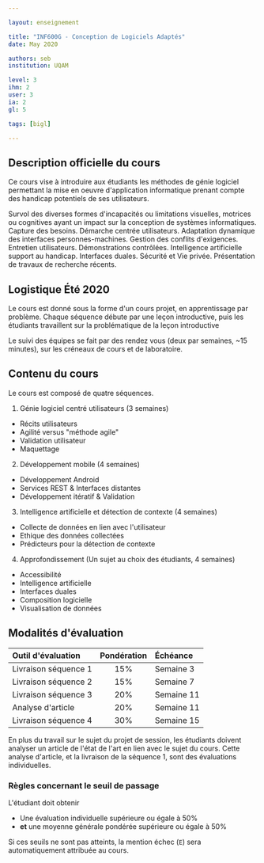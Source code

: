 ```yaml
---

layout: enseignement

title: "INF600G - Conception de Logiciels Adaptés"
date: May 2020

authors: seb
institution: UQAM

level: 3
ihm: 2
user: 3
ia: 2
gl: 5

tags: [bigl]

---
```


## Description officielle du cours


Ce cours vise à introduire aux étudiants les méthodes de génie logiciel permettant la mise en oeuvre d'application informatique prenant compte des handicap potentiels de ses utilisateurs.

Survol des diverses formes d'incapacités ou limitations visuelles, motrices ou cognitives ayant un impact sur la conception de systèmes informatiques. Capture des besoins. Démarche centrée utilisateurs. Adaptation dynamique des interfaces personnes-machines. Gestion des conflits d'exigences. Entretien utilisateurs. Démonstrations contrôlées. Intelligence artificielle support au handicap. Interfaces duales. Sécurité et Vie privée. Présentation de travaux de recherche récents.

## Logistique Été 2020

Le cours est donné sous la forme d'un cours projet, en apprentissage par problème. Chaque séquence débute par une leçon introductive, puis les étudiants travaillent sur la problématique de la leçon introductive

Le suivi des équipes se fait par des rendez vous (deux par semaines, ~15 minutes), sur les créneaux de cours et de laboratoire.


## Contenu du cours

Le cours est composé de quatre séquences.

1.  Génie logiciel centré utilisateurs (3 semaines)
   -   Récits utilisateurs
   -   Agilité versus "méthode agile"
   -   Validation utilisateur
   -   Maquettage
2.  Développement mobile (4 semaines)
   -   Développement Android
   -   Services REST & Interfaces distantes
   -   Développement itératif & Validation
3.  Intelligence artificielle et détection de contexte (4 semaines)
   -   Collecte de données en lien avec l'utilisateur
   -   Ethique des données collectées
   -   Prédicteurs pour la détection de contexte
4.  Approfondissement (Un sujet au choix des étudiants, 4 semaines)
   -   Accessibilité
   -   Intelligence artificielle
   -   Interfaces duales
   -   Composition logicielle
   -   Visualisation de données

## Modalités d'évaluation

|Outil d'évaluation | Pondération | Échéance |
| :-- | :--: | :-- |
| Livraison séquence 1 | 15% | Semaine 3 |
| Livraison séquence 2 | 15% | Semaine 7 |
| Livraison séquence 3 | 20% | Semaine 11 |
| Analyse d'article    | 20% | Semaine 11 |
| Livraison séquence 4 | 30% | Semaine 15 |


En plus du travail sur le sujet du projet de session, les étudiants doivent analyser un article de l'état de l'art en lien avec le sujet du cours. Cette analyse d'article, et la livraison de la séquence 1, sont des évaluations individuelles.

### Règles concernant le seuil de passage

L'étudiant doit obtenir

-   Une évaluation individuelle supérieure ou égale à 50%
-   **et** une moyenne générale pondérée supérieure ou égale à 50%

Si ces seuils ne sont pas atteints, la mention échec (`E`) sera
automatiquement attribuée au cours.   